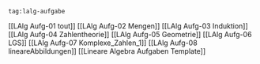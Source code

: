
```expander
tag:lalg-aufgabe
```
[[LAlg Aufg-01 tout]]
[[LAlg Aufg-02 Mengen]]
[[LAlg Aufg-03 Induktion]]
[[LAlg Aufg-04 Zahlentheorie]]
[[LAlg Aufg-05 Geometrie]]
[[LAlg Aufg-06 LGS]]
[[LAlg Aufg-07 Komplexe_Zahlen_1]]
[[LAlg Aufg-08 lineareAbbildungen]]
[[Lineare Algebra Aufgaben Template]]


